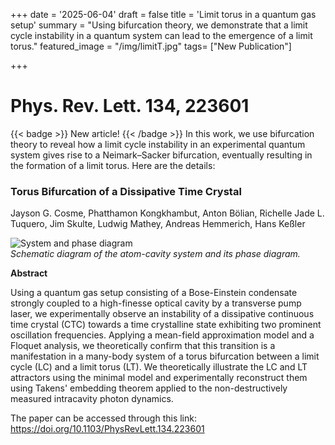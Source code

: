 +++
date = '2025-06-04'
draft = false
title = 'Limit torus in a quantum gas setup'
summary = "Using bifurcation theory, we demonstrate that a limit cycle instability in a quantum system can lead to the emergence of a limit torus." 
featured_image = "/img/limitT.jpg"
tags= ["New Publication"]

+++

# Phys. Rev. Lett. 134, 223601
{{< badge >}} New article! {{< /badge >}} In this work, we use bifurcation theory to reveal how a limit cycle instability in an experimental quantum system gives rise to a Neimark–Sacker bifurcation, eventually resulting in the formation of a limit torus. Here are the details:

### Torus Bifurcation of a Dissipative Time Crystal
Jayson G. Cosme, Phatthamon Kongkhambut, Anton Bölian, Richelle Jade L. Tuquero, Jim Skulte, Ludwig Mathey, Andreas Hemmerich, Hans Keßler

<img src="/img/limitT.jpg" alt="System and phase diagram" style="display: block; margin: 0 auto;">
<i>Schematic diagram of the atom-cavity system and its phase diagram.</i>


<b>Abstract</b>

Using a quantum gas setup consisting of a Bose-Einstein condensate strongly coupled to a high-finesse optical cavity by a transverse pump laser, we experimentally observe an instability of a dissipative continuous time crystal (CTC) towards a time crystalline state exhibiting two prominent oscillation frequencies. Applying a mean-field approximation model and a Floquet analysis, we theoretically confirm that this transition is a manifestation in a many-body system of a torus bifurcation between a limit cycle (LC) and a limit torus (LT). We theoretically illustrate the LC and LT attractors using the minimal model and experimentally reconstruct them using Takens' embedding theorem applied to the non-destructively measured intracavity photon dynamics.


The paper can be accessed through this link: <a href="https://doi.org/10.1103/PhysRevLett.134.223601" target="_blank" style="text-decoration: none;">https://doi.org/10.1103/PhysRevLett.134.223601</a>

